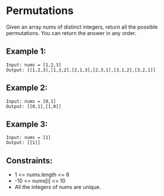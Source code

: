 # Permutations

Given an array nums of distinct integers, return all the possible permutations. You can return the answer in any order.

## Example 1:

```
Input: nums = [1,2,3]
Output: [[1,2,3],[1,3,2],[2,1,3],[2,3,1],[3,1,2],[3,2,1]]
```

## Example 2:

```
Input: nums = [0,1]
Output: [[0,1],[1,0]]
```

## Example 3:

```
Input: nums = [1]
Output: [[1]]
```

## Constraints:

- 1 <= nums.length <= 6
- -10 <= nums[i] <= 10
- All the integers of nums are unique.
